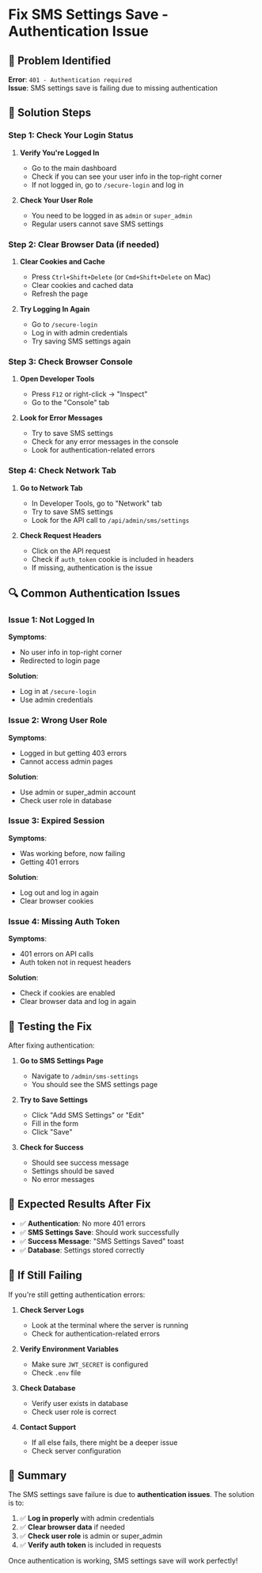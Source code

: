 # Fix SMS Settings Save - Authentication Issue

## 🚨 Problem Identified

**Error**: `401 - Authentication required`  
**Issue**: SMS settings save is failing due to missing authentication

## 🔧 Solution Steps

### Step 1: Check Your Login Status

1. **Verify You're Logged In**
   - Go to the main dashboard
   - Check if you can see your user info in the top-right corner
   - If not logged in, go to `/secure-login` and log in

2. **Check Your User Role**
   - You need to be logged in as `admin` or `super_admin`
   - Regular users cannot save SMS settings

### Step 2: Clear Browser Data (if needed)

1. **Clear Cookies and Cache**
   - Press `Ctrl+Shift+Delete` (or `Cmd+Shift+Delete` on Mac)
   - Clear cookies and cached data
   - Refresh the page

2. **Try Logging In Again**
   - Go to `/secure-login`
   - Log in with admin credentials
   - Try saving SMS settings again

### Step 3: Check Browser Console

1. **Open Developer Tools**
   - Press `F12` or right-click → "Inspect"
   - Go to the "Console" tab

2. **Look for Error Messages**
   - Try to save SMS settings
   - Check for any error messages in the console
   - Look for authentication-related errors

### Step 4: Check Network Tab

1. **Go to Network Tab**
   - In Developer Tools, go to "Network" tab
   - Try to save SMS settings
   - Look for the API call to `/api/admin/sms/settings`

2. **Check Request Headers**
   - Click on the API request
   - Check if `auth_token` cookie is included in headers
   - If missing, authentication is the issue

## 🔍 Common Authentication Issues

### Issue 1: Not Logged In
**Symptoms**: 
- No user info in top-right corner
- Redirected to login page

**Solution**: 
- Log in at `/secure-login`
- Use admin credentials

### Issue 2: Wrong User Role
**Symptoms**: 
- Logged in but getting 403 errors
- Cannot access admin pages

**Solution**: 
- Use admin or super_admin account
- Check user role in database

### Issue 3: Expired Session
**Symptoms**: 
- Was working before, now failing
- Getting 401 errors

**Solution**: 
- Log out and log in again
- Clear browser cookies

### Issue 4: Missing Auth Token
**Symptoms**: 
- 401 errors on API calls
- Auth token not in request headers

**Solution**: 
- Check if cookies are enabled
- Clear browser data and log in again

## 🧪 Testing the Fix

After fixing authentication:

1. **Go to SMS Settings Page**
   - Navigate to `/admin/sms-settings`
   - You should see the SMS settings page

2. **Try to Save Settings**
   - Click "Add SMS Settings" or "Edit"
   - Fill in the form
   - Click "Save"

3. **Check for Success**
   - Should see success message
   - Settings should be saved
   - No error messages

## 📱 Expected Results After Fix

- ✅ **Authentication**: No more 401 errors
- ✅ **SMS Settings Save**: Should work successfully
- ✅ **Success Message**: "SMS Settings Saved" toast
- ✅ **Database**: Settings stored correctly

## 🚨 If Still Failing

If you're still getting authentication errors:

1. **Check Server Logs**
   - Look at the terminal where the server is running
   - Check for authentication-related errors

2. **Verify Environment Variables**
   - Make sure `JWT_SECRET` is configured
   - Check `.env` file

3. **Check Database**
   - Verify user exists in database
   - Check user role is correct

4. **Contact Support**
   - If all else fails, there might be a deeper issue
   - Check server configuration

## 🎯 Summary

The SMS settings save failure is due to **authentication issues**. The solution is to:

1. ✅ **Log in properly** with admin credentials
2. ✅ **Clear browser data** if needed
3. ✅ **Check user role** is admin or super_admin
4. ✅ **Verify auth token** is included in requests

Once authentication is working, SMS settings save will work perfectly!
